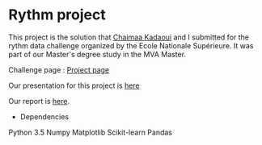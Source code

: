 # Rythm project 

This project is the solution that [Chaimaa Kadaoui](https://github.com/tormynator/) and I submitted for the rythm data challenge organized by the Ecole Nationale Supérieure. It was part of our Master's degree study in the MVA Master.

Challenge page : [Project page](https://challengedata.ens.fr/en/challenge/19/age\_prediction\_from\_eeg\_signals.html)

Our presentation for this project is [here](https://github.com/palanglois/rythmChallenge/blob/master/Age%20prediction%20from%20EEG%20signals.pdf)

Our report is [here](https://github.com/palanglois/rythmChallenge/blob/master/Report\_age\_predictions\_Langlois\_Kadaoui.pdf).

* Dependencies

Python 3.5
Numpy
Matplotlib
Scikit-learn
Pandas

